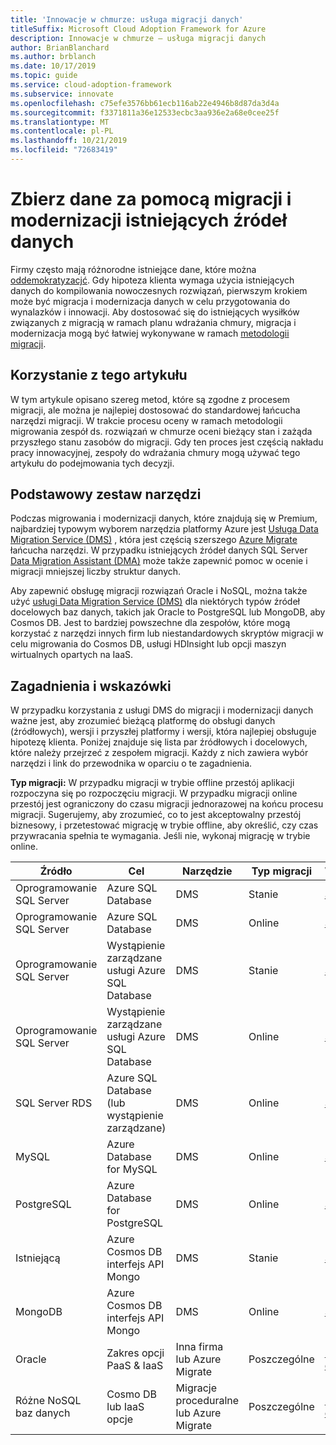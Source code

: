 ```yaml
---
title: 'Innowacje w chmurze: usługa migracji danych'
titleSuffix: Microsoft Cloud Adoption Framework for Azure
description: Innowacje w chmurze — usługa migracji danych
author: BrianBlanchard
ms.author: brblanch
ms.date: 10/17/2019
ms.topic: guide
ms.service: cloud-adoption-framework
ms.subservice: innovate
ms.openlocfilehash: c75efe3576bb61ecb116ab22e4946b8d87da3d4a
ms.sourcegitcommit: f3371811a36e12533ecbc3aa936e2a68e0cee25f
ms.translationtype: MT
ms.contentlocale: pl-PL
ms.lasthandoff: 10/21/2019
ms.locfileid: "72683419"
---
```

# <a name="collect-data-through-the-migration-and-modernization-of-existing-data-sources"></a>Zbierz dane za pomocą migracji i modernizacji istniejących źródeł danych

Firmy często mają różnorodne istniejące dane, które można [oddemokratyzacjć](../considerations/data.md). Gdy hipoteza klienta wymaga użycia istniejących danych do kompilowania nowoczesnych rozwiązań, pierwszym krokiem może być migracja i modernizacja danych w celu przygotowania do wynalazków i innowacji. Aby dostosować się do istniejących wysiłków związanych z migracją w ramach planu wdrażania chmury, migracja i modernizacja mogą być łatwiej wykonywane w ramach [metodologii migracji](../../migrate/index.md).

## <a name="use-of-this-article"></a>Korzystanie z tego artykułu

W tym artykule opisano szereg metod, które są zgodne z procesem migracji, ale można je najlepiej dostosować do standardowej łańcucha narzędzi migracji. W trakcie procesu oceny w ramach metodologii migrowania zespół ds. rozwiązań w chmurze oceni bieżący stan i zażąda przyszłego stanu zasobów do migracji. Gdy ten proces jest częścią nakładu pracy innowacyjnej, zespoły do wdrażania chmury mogą używać tego artykułu do podejmowania tych decyzji.

## <a name="primary-toolset"></a>Podstawowy zestaw narzędzi

Podczas migrowania i modernizacji danych, które znajdują się w Premium, najbardziej typowym wyborem narzędzia platformy Azure jest [Usługa Data Migration Service (DMS)](https://docs.microsoft.com/azure/dms) , która jest częścią szerszego [Azure Migrate](https://docs.microsoft.com/azure/migrate/migrate-services-overview) łańcucha narzędzi. W przypadku istniejących źródeł danych SQL Server [Data Migration Assistant (DMA)](/sql/dma/dma-overview) może także zapewnić pomoc w ocenie i migracji mniejszej liczby struktur danych.

Aby zapewnić obsługę migracji rozwiązań Oracle i NoSQL, można także użyć [usługi Data Migration Service (DMS)](https://docs.microsoft.com/azure/dms) dla niektórych typów źródeł docelowych baz danych, takich jak Oracle to PostgreSQL lub MongoDB, aby Cosmos DB. Jest to bardziej powszechne dla zespołów, które mogą korzystać z narzędzi innych firm lub niestandardowych skryptów migracji w celu migrowania do Cosmos DB, usługi HDInsight lub opcji maszyn wirtualnych opartych na IaaS.

## <a name="considerations-and-guidance"></a>Zagadnienia i wskazówki

W przypadku korzystania z usługi DMS do migracji i modernizacji danych ważne jest, aby zrozumieć bieżącą platformę do obsługi danych (źródłowych), wersji i przyszłej platformy i wersji, która najlepiej obsługuje hipotezę klienta. Poniżej znajduje się lista par źródłowych i docelowych, które należy przejrzeć z zespołem migracji. Każdy z nich zawiera wybór narzędzi i link do przewodnika w oparciu o te zagadnienia.

**Typ migracji:** W przypadku migracji w trybie offline przestój aplikacji rozpoczyna się po rozpoczęciu migracji. W przypadku migracji online przestój jest ograniczony do czasu migracji jednorazowej na końcu procesu migracji. Sugerujemy, aby zrozumieć, co to jest akceptowalny przestój biznesowy, i przetestować migrację w trybie offline, aby określić, czy czas przywracania spełnia te wymagania. Jeśli nie, wykonaj migrację w trybie online.

|Źródło  |Cel  |Narzędzie  |Typ migracji  |Wskazówka  |
|---------|---------|---------|---------|---------|
|Oprogramowanie SQL Server|Azure SQL Database|DMS|Stanie|[Samouczek](https://docs.microsoft.com/azure/dms/tutorial-sql-server-to-azure-sql)|
|Oprogramowanie SQL Server|Azure SQL Database|DMS|Online|[Samouczek](https://docs.microsoft.com/azure/dms/tutorial-sql-server-azure-sql-online)|
|Oprogramowanie SQL Server|Wystąpienie zarządzane usługi Azure SQL Database|DMS|Stanie|[Samouczek](https://docs.microsoft.com/azure/dms/tutorial-sql-server-to-managed-instance)|
|Oprogramowanie SQL Server|Wystąpienie zarządzane usługi Azure SQL Database|DMS|Online|[Samouczek](https://docs.microsoft.com/azure/dms/tutorial-sql-server-managed-instance-online)|
|SQL Server RDS|Azure SQL Database (lub wystąpienie zarządzane)|DMS|Online|[Samouczek](https://docs.microsoft.com/azure/dms/tutorial-rds-sql-server-azure-sql-and-managed-instance-online)|
|MySQL|Azure Database for MySQL|DMS|Online|[Samouczek](https://docs.microsoft.com/azure/dms/tutorial-mysql-azure-mysql-online)|
|PostgreSQL|Azure Database for PostgreSQL|DMS|Online|[Samouczek](https://docs.microsoft.com/azure/dms/tutorial-postgresql-azure-postgresql-online)|
|Istniejącą|Azure Cosmos DB interfejs API Mongo|DMS|Stanie|[Samouczek](https://docs.microsoft.com/azure/dms/tutorial-mongodb-cosmos-db)|
|MongoDB|Azure Cosmos DB interfejs API Mongo|DMS|Online|[Samouczek](https://docs.microsoft.com/azure/dms/tutorial-mongodb-cosmos-db-online)|
|Oracle|Zakres opcji PaaS & IaaS|Inna firma lub Azure Migrate|Poszczególne|[Drzewo decyzyjne](../../migrate/expanded-scope/data-oracle-migration.md)|
|Różne NoSQL baz danych|Cosmo DB lub IaaS opcje|Migracje proceduralne lub Azure Migrate|Poszczególne|[Drzewo decyzyjne](../../migrate/expanded-scope/data-no-sql-migration.md)|
